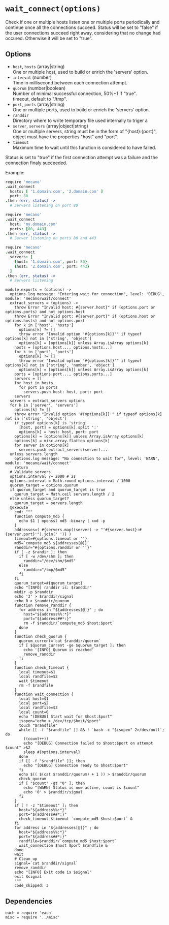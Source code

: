 
# `wait_connect(options)`

Check if one or multiple hosts listen one or multiple ports periodically and
continue once all the connections succeed. Status will be set to "false" if the
user connections succeed right away, considering that no change had occured.
Otherwise it will be set to "true".   

## Options

*   `host`, `hosts` (array|string)    
    One or multiple host, used to build or enrich the 'servers' option.   
*   `interval` (number)    
    Time in millisecond between each connection attempt.   
*   `quorum` (number|boolean)    
    Number of minimal successful connection, 50%+1 if "true".   
    timeout, default to "/tmp".   
*   `port`, `ports` (array|string)    
    One or multiple ports, used to build or enrich the 'servers' option.   
*   `randdir`   
    Directory where to write temporary file used internally to triger a 
*   `server`, `servers` (array|object|string)    
    One or multiple servers, string must be in the form of "{host}:{port}",
    object must have the properties "host" and "port".   
*   `timeout`   
    Maximum time to wait until this function is considered to have failed.   

Status is set to "true" if the first connection attempt was a failure and the 
connection finaly succeeded.

Example:

```coffee
require 'mecano'
.wait_connect
  hosts: [ '1.domain.com', '2.domain.com' ]
  port: 80
.then (err, status) ->
  # Servers listening on port 80
```

```coffee
require 'mecano'
.wait_connect
  host: 'my.domain.com'
  ports: [80, 443]
.then (err, status) ->
  # Server listening on ports 80 and 443
```

```coffee
require 'mecano'
.wait_connect
  servers: [
    {host: '1.domain.com', port: 80}
    {host: '2.domain.com', port: 443}
  ]
.then (err, status) ->
  # Servers listening
```

    module.exports = (options) ->
      options.log message: "Entering wait for connection", level: 'DEBUG', module: 'mecano/wait/connect'
      extract_servers = (options) ->
        throw Error "Invalid host: #{server.host}" if (options.port or options.ports) and not options.host
        throw Error "Invalid port: #{server.port}" if (options.host or options.hosts) and not options.port
        for k in ['host', 'hosts']
          options[k] ?= []
          throw error "Invalid option '#{options[k]}'" if typeof options[k] not in ['string', 'object']
          options[k] = [options[k]] unless Array.isArray options[k]
        hosts = [options.host..., options.hosts...]
        for k in ['port', 'ports']
          options[k] ?= []
          throw error "Invalid option '#{options[k]}'" if typeof options[k] not in ['string', 'number', 'object']
          options[k] = [options[k]] unless Array.isArray options[k]
        ports = [options.port..., options.ports...]
        servers = []
        for host in hosts
          for port in ports
            servers.push host: host, port: port
        servers
      servers = extract_servers options
      for k in ['server', 'servers']
        options[k] ?= []
        throw error "Invalid option '#{options[k]}'" if typeof options[k] not in ['string', 'object']
        if typeof options[k] is 'string'
          [host, port] = options[k].split ':'
          options[k] = host: host, port: port
        options[k] = [options[k]] unless Array.isArray options[k]
        options[k] = misc.array.flatten options[k]
        for server in options[k]
          servers.push extract_servers(server)...
      unless servers.length
        options.log message: "No connection to wait for", level: 'WARN', module: 'mecano/wait/connect'
        return 
      # Validate servers
      options.interval ?= 2000 # 2s
      options.interval = Math.round options.interval / 1000
      quorum_target = options.quorum
      if quorum_target and quorum_target is true  
        quorum_target = Math.ceil servers.length / 2
      else unless quorum_target?
        quorum_target = servers.length
      @execute
        cmd: """
        function compute_md5 {
          echo $1 | openssl md5 -binary | xxd -p
        }
        addresses=( #{servers.map((server) -> "'#{server.host}:#{server.port}'").join(' ')} )
        timeout=#{options.timeout or ''}
        md5=`compute_md5 ${addresses[@]}`
        randdir="#{options.randdir or ''}"
        if [ -z $randir ]; then
          if [ -w /dev/shm ]; then
            randdir="/dev/shm/$md5"
          else
            randdir="/tmp/$md5"
          fi
        fi
        quorum_target=#{quorum_target}
        echo "[INFO] randdir is: $randdir"
        mkdir -p $randdir
        echo '3' > $randdir/signal
        echo 0 > $randdir/quorum
        function remove_randdir {
          for address in "${addresses[@]}" ; do
            host="${address%%:*}"
            port="${address##*:}"
            rm -f $randdir/`compute_md5 $host:$port`
          done
        }
        function check_quorum {
          quorum_current=`cat $randdir/quorum`
          if [ $quorum_current -ge $quorum_target ]; then
            echo '[INFO] Quorum is reached'
            remove_randdir
          fi
        }
        function check_timeout {
          local timeout=$1
          local randfile=$2
          wait $timeout
          rm -f $randfile
        }
        function wait_connection {
          local host=$1
          local port=$2
          local randfile=$3
          local count=0
          echo "[DEBUG] Start wait for $host:$port"
          isopen="echo > /dev/tcp/$host/$port"
          touch "$randfile"
          while [[ -f "$randfile" ]] && ! `bash -c "$isopen" 2>/dev/null`; do
            ((count++))
            echo "[DEBUG] Connection failed to $host:$port on attempt $count" >&2
            sleep #{options.interval}
          done
          if [[ -f "$randfile" ]]; then
            echo "[DEBUG] Connection ready to $host:$port"
          fi
          echo $(( $(cat $randdir/quorum) + 1 )) > $randdir/quorum
          check_quorum
          if [ "$count" -gt "0" ]; then
            echo "[WARN] Status is now active, count is $count"
            echo '0' > $randdir/signal
          fi
        }
        if [ ! -z "$timeout" ]; then
          host="${address%%:*}"
          port="${address##*:}"
          check_timeout $timeout `compute_md5 $host:$port` &
        fi
        for address in "${addresses[@]}" ; do
          host="${address%%:*}"
          port="${address##*:}"
          randfile=$randdir/`compute_md5 $host:$port`
          wait_connection $host $port $randfile &
        done
        wait
        # Clean up
        signal=`cat $randdir/signal`
        remove_randdir
        echo "[INFO] Exit code is $signal"
        exit $signal
        """
        code_skipped: 3

## Dependencies

    each = require 'each'
    misc = require '../misc'
